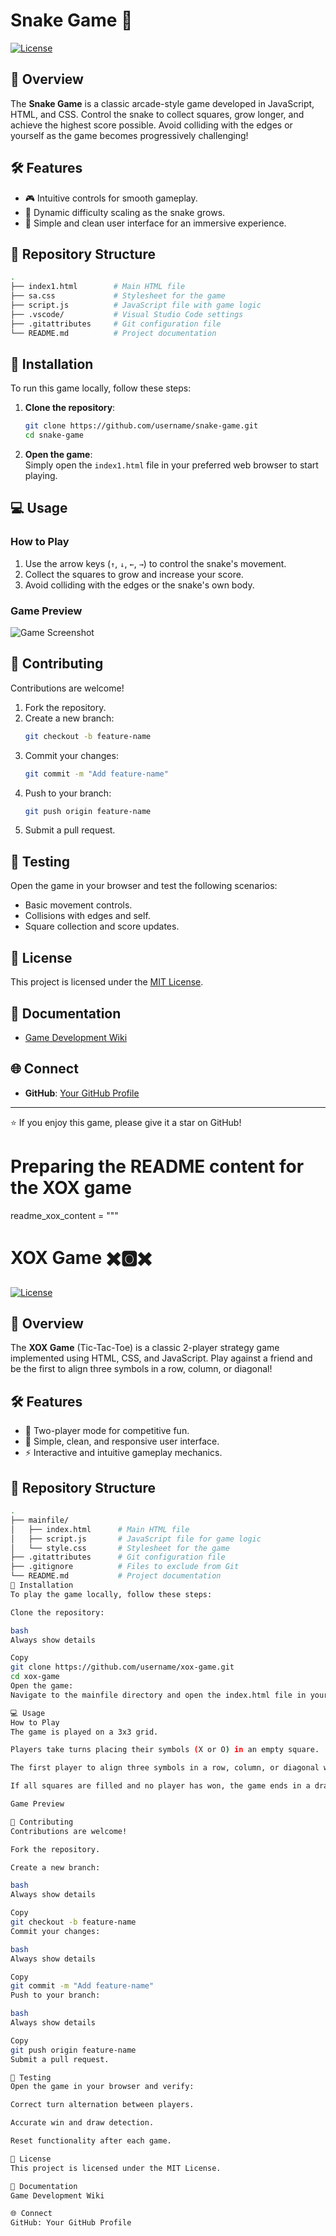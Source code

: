 # Snake Game 🐍

[![License](https://img.shields.io/badge/license-MIT-green.svg)](https://opensource.org/licenses/MIT)  

## 📜 Overview  
The **Snake Game** is a classic arcade-style game developed in JavaScript, HTML, and CSS. Control the snake to collect squares, grow longer, and achieve the highest score possible. Avoid colliding with the edges or yourself as the game becomes progressively challenging!  

## 🛠 Features  
- 🎮 Intuitive controls for smooth gameplay.  
- 🚀 Dynamic difficulty scaling as the snake grows.  
- 🎨 Simple and clean user interface for an immersive experience.  

## 📂 Repository Structure  
```bash
.
├── index1.html        # Main HTML file
├── sa.css             # Stylesheet for the game
├── script.js          # JavaScript file with game logic
├── .vscode/           # Visual Studio Code settings
├── .gitattributes     # Git configuration file
└── README.md          # Project documentation
```

## 🔧 Installation  
To run this game locally, follow these steps:  

1. **Clone the repository**:  
   ```bash
   git clone https://github.com/username/snake-game.git
   cd snake-game
   ```

2. **Open the game**:  
   Simply open the `index1.html` file in your preferred web browser to start playing.  

## 💻 Usage  
### How to Play  
1. Use the arrow keys (`↑`, `↓`, `←`, `→`) to control the snake's movement.  
2. Collect the squares to grow and increase your score.  
3. Avoid colliding with the edges or the snake's own body.  

### Game Preview  
![Game Screenshot](path/to/screenshot.png)  

## 🧩 Contributing  
Contributions are welcome!  
1. Fork the repository.  
2. Create a new branch:  
   ```bash
   git checkout -b feature-name
   ```
3. Commit your changes:  
   ```bash
   git commit -m "Add feature-name"
   ```
4. Push to your branch:  
   ```bash
   git push origin feature-name
   ```
5. Submit a pull request.  

## 🧪 Testing  
Open the game in your browser and test the following scenarios:  
- Basic movement controls.  
- Collisions with edges and self.  
- Square collection and score updates.  

## 📜 License  
This project is licensed under the [MIT License](LICENSE).  

## 📖 Documentation  
- [Game Development Wiki](https://github.com/username/snake-game/wiki)  

## 🌐 Connect  
- **GitHub**: [Your GitHub Profile](https://github.com/username)  

---

⭐ If you enjoy this game, please give it a star on GitHub!  
# Preparing the README content for the XOX game
readme_xox_content = """
# XOX Game ✖️🅾️✖️

[![License](https://img.shields.io/badge/license-MIT-green.svg)](https://opensource.org/licenses/MIT)  

## 📜 Overview  
The **XOX Game** (Tic-Tac-Toe) is a classic 2-player strategy game implemented using HTML, CSS, and JavaScript. Play against a friend and be the first to align three symbols in a row, column, or diagonal!  

## 🛠 Features  
- 👥 Two-player mode for competitive fun.  
- 🎨 Simple, clean, and responsive user interface.  
- ⚡ Interactive and intuitive gameplay mechanics.  

## 📂 Repository Structure  
```bash
.
├── mainfile/
│   ├── index.html      # Main HTML file
│   ├── script.js       # JavaScript file for game logic
│   └── style.css       # Stylesheet for the game
├── .gitattributes      # Git configuration file
├── .gitignore          # Files to exclude from Git
└── README.md           # Project documentation
🔧 Installation
To play the game locally, follow these steps:

Clone the repository:

bash
Always show details

Copy
git clone https://github.com/username/xox-game.git
cd xox-game
Open the game:
Navigate to the mainfile directory and open the index.html file in your preferred web browser.

💻 Usage
How to Play
The game is played on a 3x3 grid.

Players take turns placing their symbols (X or O) in an empty square.

The first player to align three symbols in a row, column, or diagonal wins.

If all squares are filled and no player has won, the game ends in a draw.

Game Preview

🧩 Contributing
Contributions are welcome!

Fork the repository.

Create a new branch:

bash
Always show details

Copy
git checkout -b feature-name
Commit your changes:

bash
Always show details

Copy
git commit -m "Add feature-name"
Push to your branch:

bash
Always show details

Copy
git push origin feature-name
Submit a pull request.

🧪 Testing
Open the game in your browser and verify:

Correct turn alternation between players.

Accurate win and draw detection.

Reset functionality after each game.

📜 License
This project is licensed under the MIT License.

📖 Documentation
Game Development Wiki

🌐 Connect
GitHub: Your GitHub Profile
